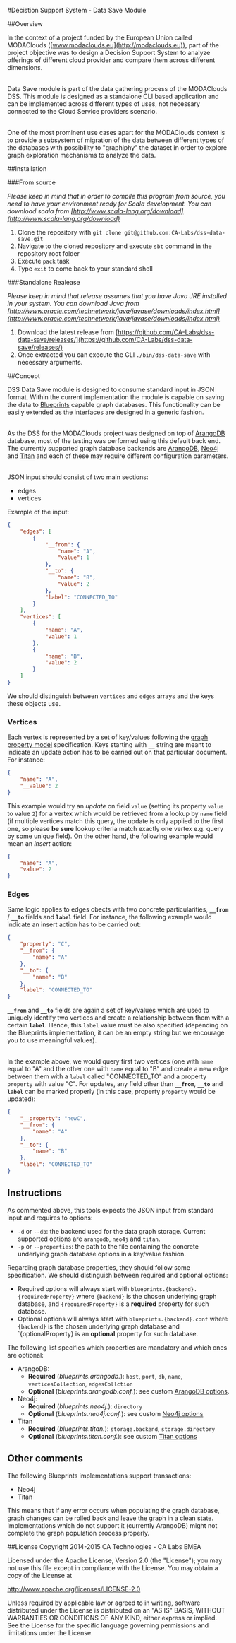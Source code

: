 #Decistion Support System - Data Save Module

##Overview

In the context of a project funded by the European Union called MODAClouds ([www.modaclouds.eu](http://modaclouds.eu)), part of the project objective was to design a Decision Support System to analyze offerings of different cloud provider and compare them across different dimensions.<br><br> 

Data Save module is part of the data gathering process of the MODAClouds DSS. This module is designed as a standalone CLI based application and can be implemented across different types of uses, not necessary connected to the Cloud Service providers scenario.<br><br>

One of the most prominent use cases apart for the MODAClouds context is to provide a subsystem of migration of the data between different types of the databases with possibility to "graphiphy" the dataset in order to explore graph exploration mechanisms to analyze the data. 

##Installation

###From source

*Please keep in mind that in order to compile this program from source, you need to have your environment ready for Scala development. You can download scala from [http://www.scala-lang.org/download](http://www.scala-lang.org/download)*

1. Clone the repository with `git clone git@github.com:CA-Labs/dss-data-save.git`
1. Navigate to the cloned repository and execute `sbt` command in the repository root folder
1. Execute `pack` task 
1. Type `exit` to come back to your standard shell

###Standalone Realease

*Please keep in mind that release assumes that you have Java JRE installed in your system. You can download Java from [http://www.oracle.com/technetwork/java/javase/downloads/index.html](http://www.oracle.com/technetwork/java/javase/downloads/index.html)*

1. Download the latest release from [https://github.com/CA-Labs/dss-data-save/releases/](https://github.com/CA-Labs/dss-data-save/releases/)
1. Once extracted you can execute the CLI `./bin/dss-data-save` with necessary arguments.

##Concept

DSS Data Save module is designed to consume standard input in JSON format. Within the current implementation the module is capable on saving the data to [Blueprints](https://github.com/tinkerpop/blueprints/wiki) capable graph databases. This functionality can be easily extended as the interfaces are designed in a generic fashion.<br><br>

As the DSS for the MODAClouds project was designed on top of [ArangoDB](https://www.arangodb.com) database, most of the testing was performed using this default back end. The currently supported graph database backends are [ArangoDB](https://www.arangodb.com), [Neo4j](http://neo4j.com) and [Titan](http://s3.thinkaurelius.com/docs/titan/current/) and each of these may require different configuration parameters.<br><br>

JSON input should consist of two main sections: 

* edges
* vertices

Example of the input: 

```json
{
    "edges": [
        {
            "__from": {
                "name": "A",
                "value": 1
            },
            "__to": {
                "name": "B",
                "value": 2
            },
            "label": "CONNECTED_TO"
        }
    ],
    "vertices": [
        {
            "name": "A",
            "value": 1
        },
        {
            "name": "B",
            "value": 2
        }
    ]
}
```

We should distinguish between `vertices` and `edges` arrays and the keys these objects use.

### Vertices
Each vertex is represented by a set of key/values following the [graph property model](https://github.com/tinkerpop/blueprints/wiki/Property-Graph-Model) specification. Keys starting with **`__`** string are meant to indicate an update action has to be carried out on that particular document. For instance:

```json
{
    "name": "A",
    "__value": 2
}
```

This example would try an *update* on field `value` (setting its property `value` to value `2`) for a  vertex which would be retrieved from a lookup by `name` field (if multiple vertices match this query, the update is only applied to the first one, so please **be sure** lookup criteria match exactly one vertex e.g. query by some unique field). On the other hand, the following example would mean an *insert* action:

```json
{
    "name": "A",
    "value": 2
}
```

### Edges

Same logic applies to edges obects with two concrete particularities, **`__from`** / **`__to`** fields and **`label`** field. For instance, the following example would indicate an insert action has to be carried out:

```json
{
    "property": "C",
    "__from": {
        "name": "A"
    },
    "__to": {
        "name": "B"
    },
    "label": "CONNECTED_TO"
}
```

**`__from`** and **`__to`** fields are again a set of key/values which are used to uniquely identify two vertices and create a relationship between them with a certain **`label`**. Hence, this `label` value must be also specified (depending on the Blueprints implementation, it can be an empty string but we encourage you to use meaningful values).<br><br>

In the example above, we would query first two vertices (one with `name` equal to "A" and the other one with `name` equal to "B" and create a new edge between them with a `label` called "CONNECTED_TO" and a property `property` with value "C". For updates, any field other than **`__from`**, **`__to`** and **`label`** can be marked properly (in this case, property `property` would be updated):

```json
{
    "__property": "newC",
    "__from": {
        "name": "A"
    },
    "__to": {
        "name": "B"
    },
    "label": "CONNECTED_TO"
}
```

## Instructions

As commented above, this tools expects the JSON input from standard input and requires to options:
* `-d` or `--db`: the backend used for the data graph storage. Current supported options are `arangodb`, `neo4j` and `titan`.
* `-p` or `--properties`: the path to the file containing the concrete underlying graph database options in a key/value fashion.

Regarding graph database properties, they should follow some specification. We should distinguish between required and optional options:
* Required options will always start with `blueprints.{backend}.{requiredProperty}` where `{backend}` is the chosen underlying graph database, and `{requiredProperty}` is a **required** property for such database.
* Optional options will always start with `blueprints.{backend}.conf` where `{backend}` is the chosen underlying graph database and `{optionalProperty} is an **optional** property for such database.

The following list specifies which properties are mandatory and which ones are optional:
* ArangoDB:
    * **Required** (*blueprints.arangodb.*): `host`, `port`, `db`, `name`, `verticesCollection`, `edgesCollction`
    * **Optional** (*blueprints.arangodb.conf.*): see custom [ArangoDB options]().
* Neo4j:
    * **Required** (*blueprints.neo4j.*): `directory`
    * **Optional** (*blueprints.neo4j.conf.*): see custom [Neo4j options](https://github.com/tinkerpop/blueprints/wiki/Neo4j-Implementation)
* Titan
    * **Required** (*blueprints.titan.*): `storage.backend`, `storage.directory`
    * **Optional** (*blueprints.titan.conf.*): see custom [Titan options](https://github.com/thinkaurelius/titan/wiki/Graph-Configuration)

## Other comments

The following Blueprints implementations support transactions:
* Neo4j
* Titan

This means that if any error occurs when populating the graph database, graph changes can be rolled back and leave the graph in a clean state. Implementations which do not support it (currently ArangoDB) might not complete the graph population process properly.

##License
Copyright 2014-2015 CA Technologies - CA Labs EMEA

Licensed under the Apache License, Version 2.0 (the "License");
you may not use this file except in compliance with the License.
You may obtain a copy of the License at

  http://www.apache.org/licenses/LICENSE-2.0

Unless required by applicable law or agreed to in writing, software
distributed under the License is distributed on an "AS IS" BASIS,
WITHOUT WARRANTIES OR CONDITIONS OF ANY KIND, either express or implied.
See the License for the specific language governing permissions and
limitations under the License.